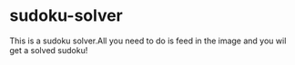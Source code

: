 # sudoku-solver
This is a sudoku solver.All you need to do is feed in the image and you wil get a solved sudoku!
